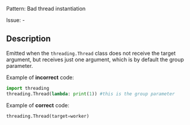 Pattern: Bad thread instantiation

Issue: -

## Description

Emitted when the `threading.Thread` class does not receive the target argument, but receives just one argument, which is by default the group parameter.

Example of **incorrect** code:

```python
import threading
threading.Thread(lambda: print(1)) #this is the group parameter
```

Example of **correct** code:

```python
threading.Thread(target=worker)
```
